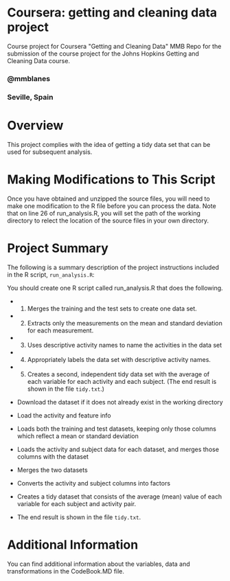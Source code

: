 
# Coursera: getting and cleaning data project
Course project for Coursera "Getting and Cleaning Data" MMB
Repo for the submission of the course project for the Johns Hopkins Getting and Cleaning Data course.
### @mmblanes
### Seville, Spain

# Overview

This project complies with the idea of getting a tidy data set that can be used for subsequent analysis.

# Making Modifications to This Script

Once you have obtained and unzipped the source files, you will need to make one modification to the R file before you can process the data. Note that on line 26 of run_analysis.R, you will set the path of the working directory to relect the location of the source files in your own directory.

# Project Summary

The following is a summary description of the project instructions included in the R script, `run_analysis.R`:

You should create one R script called run_analysis.R that does the following.
* 1. Merges the training and the test sets to create one data set.
* 2. Extracts only the measurements on the mean and standard deviation for each measurement.
* 3. Uses descriptive activity names to name the activities in the data set 
* 4. Appropriately labels the data set with descriptive activity names. 
* 5. Creates a second, independent tidy data set with the average of each variable for each activity and each subject. (The end result is shown in the file `tidy.txt`.)



 *  Download the dataset if it does not already exist in the working directory
  
 *  Load the activity and feature info
  
 *  Loads both the training and test datasets, keeping only those columns which reflect a mean or standard deviation
  
 *  Loads the activity and subject data for each dataset, and merges those columns with the dataset
  
 *  Merges the two datasets
  
 *  Converts the activity and subject columns into factors
  
 *  Creates a tidy dataset that consists of the average (mean) value of each variable for each subject and activity pair.
  
 *  The end result is shown in the file `tidy.txt`.


# Additional Information

You can find additional information about the variables, data and transformations in the CodeBook.MD file.
